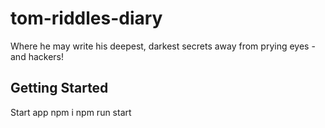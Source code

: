 # tom-riddles-diary
Where he may write his deepest, darkest secrets away from prying eyes - and hackers!

## Getting Started

Start app
    npm i
    npm run start
